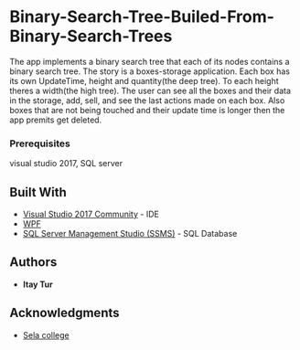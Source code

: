 # Binary-Search-Tree-Builed-From-Binary-Search-Trees
The app implements a binary search tree that each of its nodes contains a binary search tree.
The story is a boxes-storage application. Each box has its own UpdateTime, height and quantity(the deep tree). To each height theres a width(the high tree). The user can see all the boxes and their data in the storage, add, sell, and see the last actions made on each box.
Also boxes that are not being touched and their update time is longer then the app premits get deleted.

### Prerequisites

visual studio 2017, SQL server

## Built With

* [Visual Studio 2017 Community](https://visualstudio.microsoft.com/downloads/) - IDE
* [WPF](https://docs.microsoft.com/en-us/dotnet/framework/wpf/getting-started/introduction-to-wpf-in-vs) 
* [SQL Server Management Studio (SSMS)](https://docs.microsoft.com/en-us/sql/ssms/download-sql-server-management-studio-ssms?view=sql-server-2017) - SQL Database

## Authors

* **Itay Tur** 

## Acknowledgments

* [Sela college](https://www.sela.co.il/)

